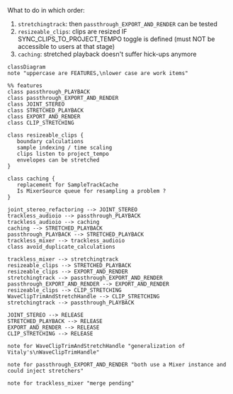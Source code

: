 
What to do in which order:
1. `stretchingtrack`: then `passthrough_EXPORT_AND_RENDER` can be tested
2. `resizeable_clips`: clips are resized IF SYNC_CLIPS_TO_PROJECT_TEMPO toggle is defined (must NOT be accessible to users at that stage)
3. `caching`: stretched playback doesn't suffer hick-ups anymore

```mermaid
classDiagram
note "uppercase are FEATURES,\nlower case are work items"

%% features
class passthrough_PLAYBACK
class passthrough_EXPORT_AND_RENDER
class JOINT_STEREO
class STRETCHED_PLAYBACK
class EXPORT_AND_RENDER
class CLIP_STRETCHING

class resizeable_clips {
   boundary calculations
   sample indexing / time scaling
   clips listen to project_tempo
   envelopes can be stretched
}

class caching {
   replacement for SampleTrackCache
   Is MixerSource queue for resampling a problem ?
}

joint_stereo_refactoring --> JOINT_STEREO
trackless_audioio --> passthrough_PLAYBACK
trackless_audioio --> caching
caching --> STRETCHED_PLAYBACK
passthrough_PLAYBACK --> STRETCHED_PLAYBACK
trackless_mixer --> trackless_audioio
class avoid_duplicate_calculations

trackless_mixer --> stretchingtrack
resizeable_clips --> STRETCHED_PLAYBACK
resizeable_clips --> EXPORT_AND_RENDER
stretchingtrack --> passthrough_EXPORT_AND_RENDER
passthrough_EXPORT_AND_RENDER --> EXPORT_AND_RENDER
resizeable_clips --> CLIP_STRETCHING
WaveClipTrimAndStretchHandle --> CLIP_STRETCHING
stretchingtrack --> passthrough_PLAYBACK

JOINT_STEREO --> RELEASE
STRETCHED_PLAYBACK --> RELEASE
EXPORT_AND_RENDER --> RELEASE
CLIP_STRETCHING --> RELEASE

note for WaveClipTrimAndStretchHandle "generalization of Vitaly's\nWaveClipTrimHandle"

note for passthrough_EXPORT_AND_RENDER "both use a Mixer instance and could inject stretchers"

note for trackless_mixer "merge pending"
```
